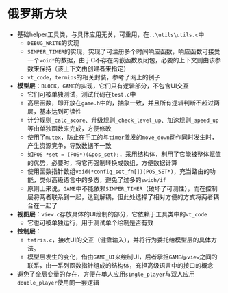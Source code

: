 俄罗斯方块
==========

- 基础helper工具类，与具体应用无关，可重用，在`..\utils\utils.c`中
    + `DEBUG_WRITE`的实现
    + `SIMPER_TIMER`的实现，实现了可注册多个时间响应函数，响应函数可接受一个`void*`的数据，由于C不存在内嵌函数及闭包，必要的上下文则由该参数来保持（该上下文由创建者来指定）
    + `vt_code`，`termios`的相关封装，参考了网上的例子
- __模型层__：`BLOCK`，`GAME`的实现，它们只有逻辑部分，不包含UI交互
    + 它们可被单独测试，测试代码在`test.c`中
    + 高层函数，即开放在`game.h`中的，抽象一致，并且所有逻辑判断不超过两层，基本达到可读性
    + 计分规则`_calc_score`、升级规则`_check_level_up`、加速规则`_speed_up`等由单独函数来完成，方便修改
    + 使用了`mutex`，防止在手工的与`timer`激发的`move_down`动作同时发生时，产生资源竞争，导致数据不一致
    + 如`POS *set = (POS*)(&pos_set);`，采用结构体，利用了它能被整体赋值的优势，必要时，将它再强制转换成数组，方便数据计算
    + 使用函数指针数组`void(*config_set_fn[])(POS_SET*)`，充当路由的功能，类似高级语言中的多态，避免了过多的`swich/if`
    + 原则上来说，`GAME`中不能依赖`SIMPER_TIMER`（破坏了可测性），而在控制层将两者联系到一起，达到解耦，但此处选择了相对方便的方式将两者耦合在一起了
- __视图层__：`view.c`存放具体的UI绘制的部分，它依赖于工具类中的`vt_code`
    + 它也可被单独运行，用于测试单个绘制是否有效
- __控制层__：
    + `tetris.c`，接收UI的交互（键盘输入），并将行为委托给模型层的具体方法。
    + 模型层发生的变化，借由`GAME_UI`来绘制UI，后者承担`GAME`与`view`之间的联系，由一系列函数指针组成的结构体，充担高级语言中的接口的概念
- 避免了全局变量的存在，方便在单人应用`single_player`与双人应用`double_player`使用同一套逻辑
